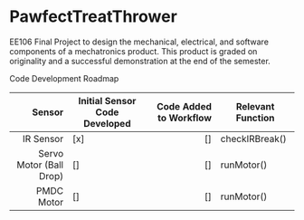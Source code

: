 # PawfectTreatThrower
EE106 Final Project to design the mechanical, electrical, and software components of a mechatronics product. This product is graded on originality and a successful demonstration at the end of the semester.

Code Development Roadmap

| Sensor | Initial Sensor Code Developed | Code Added to Workflow | Relevant Function |
|-----:|---------------|-----:|---------------|
| IR Sensor | [x] | [] | checkIRBreak() |
| Servo Motor (Ball Drop) | [] | [] | runMotor() |
| PMDC Motor | [] | [] | runMotor() |


